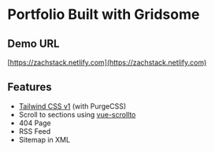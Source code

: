 # Portfolio Built with Gridsome

## Demo URL

[https://zachstack.netlify.com](https://zachstack.netlify.com)

## Features

- [Tailwind CSS v1](https://tailwindcss.com) (with PurgeCSS)
- Scroll to sections using [vue-scrollto](https://github.com/rigor789/vue-scrollto)
- 404 Page
- RSS Feed
- Sitemap in XML

